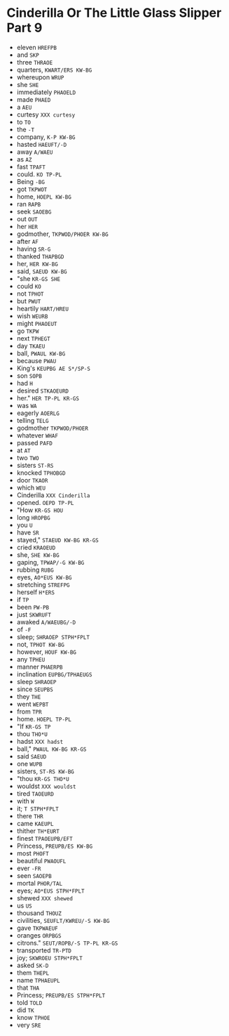 # Cinderilla Or The Little Glass Slipper Part 9

* eleven `HREFPB`
* and `SKP`
* three `THRAOE`
* quarters, `KWART/ERS KW-BG`
* whereupon `WRUP`
* she `SHE`
* immediately `PHAOELD`
* made `PHAED`
* a `AEU`
* curtesy `XXX curtesy`
* to `TO`
* the `-T`
* company, `K-P KW-BG`
* hasted `HAEUFT/-D`
* away `A/WAEU`
* as `AZ`
* fast `TPAFT`
* could. `KO TP-PL`
* Being `-BG`
* got `TKPWOT`
* home, `HOEPL KW-BG`
* ran `RAPB`
* seek `SAOEBG`
* out `OUT`
* her `HER`
* godmother, `TKPWOD/PHOER KW-BG`
* after `AF`
* having `SR-G`
* thanked `THAPBGD`
* her, `HER KW-BG`
* said, `SAEUD KW-BG`
* "she `KR-GS SHE`
* could `KO`
* not `TPHOT`
* but `PWUT`
* heartily `HART/HREU`
* wish `WEURB`
* might `PHAOEUT`
* go `TKPW`
* next `TPHEGT`
* day `TKAEU`
* ball, `PWAUL KW-BG`
* because `PWAU`
* King's `KEUPBG AE S*/SP-S`
* son `SOPB`
* had `H`
* desired `STKAOEURD`
* her." `HER TP-PL KR-GS`
* was `WA`
* eagerly `AOERLG`
* telling `TELG`
* godmother `TKPWOD/PHOER`
* whatever `WHAF`
* passed `PAFD`
* at `AT`
* two `TWO`
* sisters `ST-RS`
* knocked `TPHOBGD`
* door `TKAOR`
* which `WEU`
* Cinderilla `XXX Cinderilla`
* opened. `OEPD TP-PL`
* "How `KR-GS HOU`
* long `HROPBG`
* you `U`
* have `SR`
* stayed," `STAEUD KW-BG KR-GS`
* cried `KRAOEUD`
* she, `SHE KW-BG`
* gaping, `TPWAP/-G KW-BG`
* rubbing `RUBG`
* eyes, `AO*EUS KW-BG`
* stretching `STREFPG`
* herself `H*ERS`
* if `TP`
* been `PW-PB`
* just `SKWRUFT`
* awaked `A/WAEUBG/-D`
* of `-F`
* sleep; `SHRAOEP STPH*FPLT`
* not, `TPHOT KW-BG`
* however, `HOUF KW-BG`
* any `TPHEU`
* manner `PHAERPB`
* inclination `EUPBG/TPHAEUGS`
* sleep `SHRAOEP`
* since `SEUPBS`
* they `THE`
* went `WEPBT`
* from `TPR`
* home. `HOEPL TP-PL`
* "If `KR-GS TP`
* thou `THO*U`
* hadst `XXX hadst`
* ball," `PWAUL KW-BG KR-GS`
* said `SAEUD`
* one `WUPB`
* sisters, `ST-RS KW-BG`
* "thou `KR-GS THO*U`
* wouldst `XXX wouldst`
* tired `TAOEURD`
* with `W`
* it; `T STPH*FPLT`
* there `THR`
* came `KAEUPL`
* thither `TH*EURT`
* finest `TPAOEUPB/EFT`
* Princess, `PREUPB/ES KW-BG`
* most `PHOFT`
* beautiful `PWAOUFL`
* ever `-FR`
* seen `SAOEPB`
* mortal `PHOR/TAL`
* eyes; `AO*EUS STPH*FPLT`
* shewed `XXX shewed`
* us `US`
* thousand `THOUZ`
* civilities, `SEUFLT/KWREU/-S KW-BG`
* gave `TKPWAEUF`
* oranges `ORPBGS`
* citrons." `SEUT/ROPB/-S TP-PL KR-GS`
* transported `TR-PTD`
* joy; `SKWROEU STPH*FPLT`
* asked `SK-D`
* them `THEPL`
* name `TPHAEUPL`
* that `THA`
* Princess; `PREUPB/ES STPH*FPLT`
* told `TOLD`
* did `TK`
* know `TPHOE`
* very `SRE`
